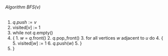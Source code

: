 ###### Algorithm BFS($v$)
1. $q.push := v$
2. visited[$v$] := 1
3. while not $q$.empty()
4. {
		1.  $w$ = $q$.front()
		2. $q$.pop_front()
		3. for all vertices $w$ adjacent to $u$ do
		4. {
				5. visited[$w$] := 1
				6. $q$.push($w$)
		5. }
5. }
